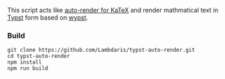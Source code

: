 This script acts like [auto-render for KaTeX](https://github.com/KaTeX/KaTeX/tree/main/contrib/auto-render) and render mathmatical text in [Typst](https://typst.app/) form based on [wypst](https://github.com/0xpapercut/wypst).

### Build

```shell
git clone https://github.com/Lambdaris/typst-auto-render.git
cd typst-auto-render
npm install
npm run build
```